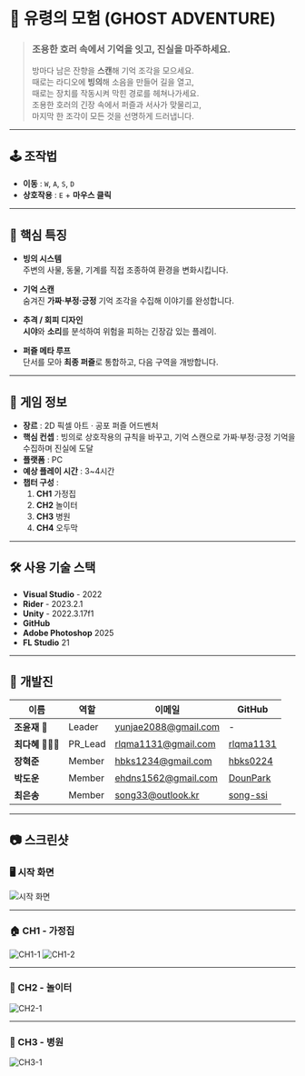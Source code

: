 # 👻 유령의 모험 (GHOST ADVENTURE)

> ### **조용한 호러 속에서 기억을 잇고, 진실을 마주하세요.**
>
> 방마다 남은 잔향을 **스캔**해 기억 조각을 모으세요.  
> 때로는 라디오에 **빙의**해 소음을 만들어 길을 열고,  
> 때로는 장치를 작동시켜 막힌 경로를 헤쳐나가세요.  
> 조용한 호러의 긴장 속에서 퍼즐과 서사가 맞물리고,  
> 마지막 한 조각이 모든 것을 선명하게 드러냅니다.  

---

## 🕹 조작법
- **이동** : `W`, `A`, `S`, `D`
- **상호작용** : `E` + **마우스 클릭**

---

## 📌 핵심 특징
- **빙의 시스템**  
  주변의 사물, 동물, 기계를 직접 조종하여 환경을 변화시킵니다.

- **기억 스캔**  
  숨겨진 **가짜·부정·긍정** 기억 조각을 수집해 이야기를 완성합니다.

- **추격 / 회피 디자인**  
  **시야**와 **소리**를 분석하여 위험을 피하는 긴장감 있는 플레이.

- **퍼즐 메타 루프**  
  단서를 모아 **최종 퍼즐**로 통합하고, 다음 구역을 개방합니다.

---

## 📖 게임 정보
- **장르** : 2D 픽셀 아트 · 공포 퍼즐 어드벤처  
- **핵심 컨셉** : 빙의로 상호작용의 규칙을 바꾸고, 기억 스캔으로 가짜·부정·긍정 기억을 수집하며 진실에 도달  
- **플랫폼** : PC  
- **예상 플레이 시간** : 3~4시간  
- **챕터 구성** :  
  1. **CH1** 가정집  
  2. **CH2** 놀이터  
  3. **CH3** 병원  
  4. **CH4** 오두막  

---

## 🛠 사용 기술 스택
- **Visual Studio** - 2022  
- **Rider** - 2023.2.1  
- **Unity** - 2022.3.17f1  
- **GitHub**  
- **Adobe Photoshop** 2025  
- **FL Studio** 21  

---

## 👥 개발진
| 이름 | 역할 | 이메일 | GitHub |
|------|------|--------|--------|
| **조윤재** 👑 | Leader | yunjae2088@gmail.com | - |
| **최다혜** 👩🏻‍💻 | PR_Lead | rlqma1131@gmail.com | [rlqma1131](https://github.com/rlqma1131) |
| **장혁준**  | Member | hbks1234@gmail.com | [hbks0224](https://github.com/hbks0224) |
| **박도운**  | Member | ehdns1562@gmail.com | [DounPark](https://github.com/DounPark) |
| **최은송**  | Member | song33@outlook.kr | [song-ssi](https://github.com/song-ssi) |

---

## 📷 스크린샷

### 🖥 시작 화면
![시작 화면](1.%20Build%20Package/Screenshots/start_screen.gif)

---

### 🏠 CH1 - 가정집
![CH1-1](1.%20Build%20Package/Screenshots/ch1_01.gif)
![CH1-2](1.%20Build%20Package/Screenshots/ch1_02.gif)

---

### 🎠 CH2 - 놀이터
![CH2-1](1.%20Build%20Package/Screenshots/ch2_01.gif)

---

### 🏥 CH3 - 병원
![CH3-1](1.%20Build%20Package/Screenshots/ch3_01.gif)


